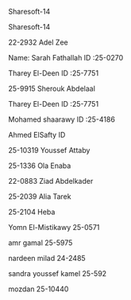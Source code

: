 Sharesoft-14


Sharesoft-14

22-2932 Adel Zee

Name: Sarah Fathallah ID :25-0270


Tharey El-Deen ID :25-7751

25-9915 Sherouk Abdelaal


Tharey El-Deen ID :25-7751

Mohamed shaarawy  ID :25-4186


Ahmed ElSafty ID

25-10319 Youssef Attaby


25-1336 Ola Enaba


22-0883 Ziad Abdelkader

25-2039 Alia Tarek

25-2104 Heba

Yomn El-Mistikawy 25-0571

amr gamal 25-5975

nardeen milad 24-2485

sandra youssef kamel 25-592

mozdan 25-10440

